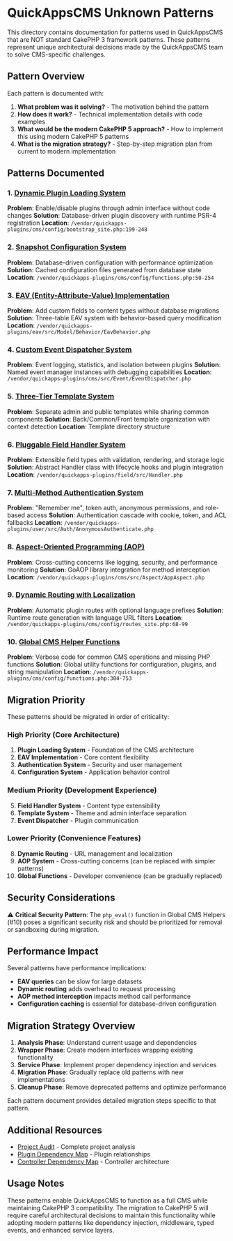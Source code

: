 # QuickAppsCMS Unknown Patterns

This directory contains documentation for patterns used in QuickAppsCMS that are NOT standard CakePHP 3 framework patterns. These patterns represent unique architectural decisions made by the QuickAppsCMS team to solve CMS-specific challenges.

## Pattern Overview

Each pattern is documented with:
1. **What problem was it solving?** - The motivation behind the pattern
2. **How does it work?** - Technical implementation details with code examples
3. **What would be the modern CakePHP 5 approach?** - How to implement this using modern CakePHP 5 patterns
4. **What is the migration strategy?** - Step-by-step migration plan from current to modern implementation

## Patterns Documented

### 1. [Dynamic Plugin Loading System](01_dynamic_plugin_loading.md)
**Problem**: Enable/disable plugins through admin interface without code changes
**Solution**: Database-driven plugin discovery with runtime PSR-4 registration
**Location**: `/vendor/quickapps-plugins/cms/config/bootstrap_site.php:199-248`

### 2. [Snapshot Configuration System](02_snapshot_configuration.md)
**Problem**: Database-driven configuration with performance optimization
**Solution**: Cached configuration files generated from database state
**Location**: `/vendor/quickapps-plugins/cms/config/functions.php:50-254`

### 3. [EAV (Entity-Attribute-Value) Implementation](03_eav_implementation.md)
**Problem**: Add custom fields to content types without database migrations
**Solution**: Three-table EAV system with behavior-based query modification
**Location**: `/vendor/quickapps-plugins/eav/src/Model/Behavior/EavBehavior.php`

### 4. [Custom Event Dispatcher System](04_custom_event_dispatcher.md)
**Problem**: Event logging, statistics, and isolation between plugins
**Solution**: Named event manager instances with debugging capabilities
**Location**: `/vendor/quickapps-plugins/cms/src/Event/EventDispatcher.php`

### 5. [Three-Tier Template System](05_three_tier_template_system.md)
**Problem**: Separate admin and public templates while sharing common components
**Solution**: Back/Common/Front template organization with context detection
**Location**: Template directory structure

### 6. [Pluggable Field Handler System](06_field_handler_system.md)
**Problem**: Extensible field types with validation, rendering, and storage logic
**Solution**: Abstract Handler class with lifecycle hooks and plugin integration
**Location**: `/vendor/quickapps-plugins/field/src/Handler.php`

### 7. [Multi-Method Authentication System](07_multi_method_authentication.md)
**Problem**: "Remember me", token auth, anonymous permissions, and role-based access
**Solution**: Authentication cascade with cookie, token, and ACL fallbacks
**Location**: `/vendor/quickapps-plugins/user/src/Auth/AnonymousAuthenticate.php`

### 8. [Aspect-Oriented Programming (AOP)](08_aspect_oriented_programming.md)
**Problem**: Cross-cutting concerns like logging, security, and performance monitoring
**Solution**: GoAOP library integration for method interception
**Location**: `/vendor/quickapps-plugins/cms/src/Aspect/AppAspect.php`

### 9. [Dynamic Routing with Localization](09_dynamic_routing_localization.md)
**Problem**: Automatic plugin routes with optional language prefixes
**Solution**: Runtime route generation with language URL filters
**Location**: `/vendor/quickapps-plugins/cms/config/routes_site.php:68-99`

### 10. [Global CMS Helper Functions](10_global_cms_helpers.md)
**Problem**: Verbose code for common CMS operations and missing PHP functions
**Solution**: Global utility functions for configuration, plugins, and string manipulation
**Location**: `/vendor/quickapps-plugins/cms/config/functions.php:304-753`

## Migration Priority

These patterns should be migrated in order of criticality:

### High Priority (Core Architecture)
1. **Plugin Loading System** - Foundation of the CMS architecture
2. **EAV Implementation** - Core content flexibility
3. **Authentication System** - Security and user management
4. **Configuration System** - Application behavior control

### Medium Priority (Development Experience)
5. **Field Handler System** - Content type extensibility
6. **Template System** - Theme and admin interface separation
7. **Event Dispatcher** - Plugin communication

### Lower Priority (Convenience Features)
8. **Dynamic Routing** - URL management and localization
9. **AOP System** - Cross-cutting concerns (can be replaced with simpler patterns)
10. **Global Functions** - Developer convenience (can be gradually replaced)

## Security Considerations

⚠️ **Critical Security Pattern**: The `php_eval()` function in Global CMS Helpers (#10) poses a significant security risk and should be prioritized for removal or sandboxing during migration.

## Performance Impact

Several patterns have performance implications:
- **EAV queries** can be slow for large datasets
- **Dynamic routing** adds overhead to request processing
- **AOP method interception** impacts method call performance
- **Configuration caching** is essential for database-driven configuration

## Migration Strategy Overview

1. **Analysis Phase**: Understand current usage and dependencies
2. **Wrapper Phase**: Create modern interfaces wrapping existing functionality
3. **Service Phase**: Implement proper dependency injection and services
4. **Migration Phase**: Gradually replace old patterns with new implementations
5. **Cleanup Phase**: Remove deprecated patterns and optimize performance

Each pattern document provides detailed migration steps specific to that pattern.

## Additional Resources

- [Project Audit](../PROJECT_AUDIT.MD) - Complete project analysis
- [Plugin Dependency Map](../PLUGINS_DEPENDENCY_MAP.md) - Plugin relationships
- [Controller Dependency Map](../CONTROLLERS_DEPENDENCY_MAP.md) - Controller architecture

## Usage Notes

These patterns enable QuickAppsCMS to function as a full CMS while maintaining CakePHP 3 compatibility. The migration to CakePHP 5 will require careful architectural decisions to maintain this functionality while adopting modern patterns like dependency injection, middleware, typed events, and enhanced service layers.